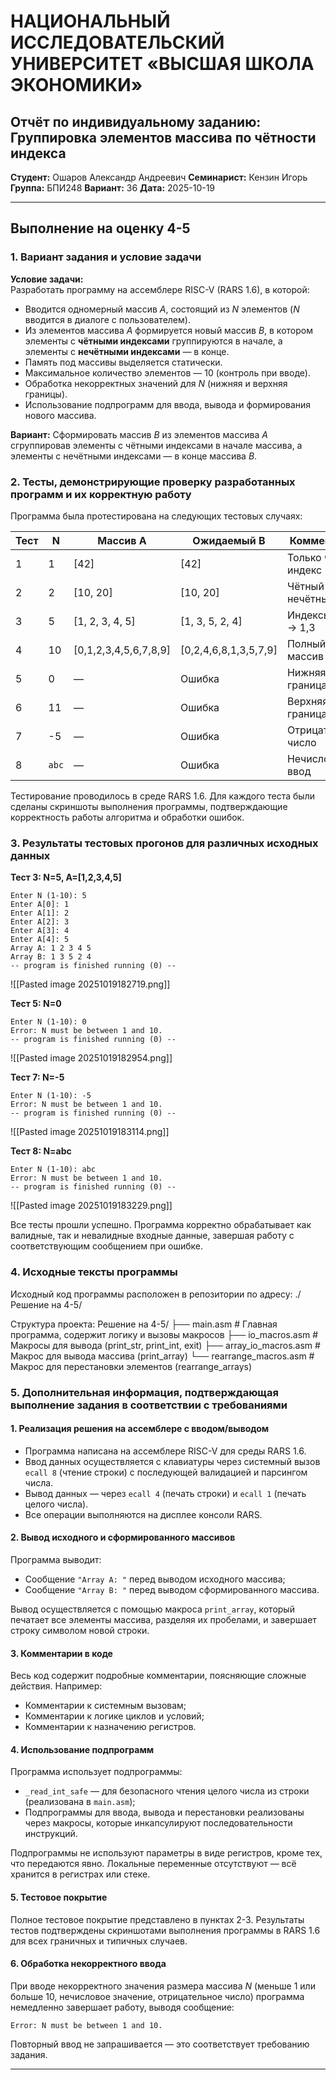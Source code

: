 # НАЦИОНАЛЬНЫЙ ИССЛЕДОВАТЕЛЬСКИЙ УНИВЕРСИТЕТ «ВЫСШАЯ ШКОЛА ЭКОНОМИКИ»

## Отчёт по индивидуальному заданию: Группировка элементов массива по чётности индекса

**Студент:** Ошаров Александр  Андреевич
**Семинарист:** Кензин Игорь
**Группа:** БПИ248
**Вариант:** 36
**Дата:** 2025-10-19

---
## Выполнение на оценку 4-5
### 1. Вариант задания и условие задачи

**Условие задачи:**  
Разработать программу на ассемблере RISC-V (RARS 1.6), в которой:
- Вводится одномерный массив $A$, состоящий из $N$ элементов ($N$ вводится в диалоге с пользователем).
- Из элементов массива $A$ формируется новый массив $B$, в котором элементы с **чётными индексами** группируются в начале, а элементы с **нечётными индексами** — в конце.
- Память под массивы выделяется статически.
- Максимальное количество элементов — 10 (контроль при вводе).
- Обработка некорректных значений для $N$ (нижняя и верхняя границы).
- Использование подпрограмм для ввода, вывода и формирования нового массива.

**Вариант:** Сформировать массив $B$ из элементов массива $A$ сгруппировав элементы с чётными индексами в начале массива, а элементы с нечётными индексами — в конце массива $B$.

### 2. Тесты, демонстрирующие проверку разработанных программ и их корректную работу

Программа была протестирована на следующих тестовых случаях:

| Тест | N | Массив A | Ожидаемый B | Комментарий |
|------|---|----------|-------------|-------------|
| 1 | 1 | [42] | [42] | Только чётный индекс (0) |
| 2 | 2 | [10, 20] | [10, 20] | Чётный (0) → нечётный (1) |
| 3 | 5 | [1, 2, 3, 4, 5] | [1, 3, 5, 2, 4] | Индексы 0,2,4 → 1,3 |
| 4 | 10 | [0,1,2,3,4,5,6,7,8,9] | [0,2,4,6,8,1,3,5,7,9] | Полный массив |
| 5 | 0 | — | Ошибка | Нижняя граница |
| 6 | 11 | — | Ошибка | Верхняя граница |
| 7 | -5 | — | Ошибка | Отрицательное число |
| 8 | `abc` | — | Ошибка | Нечисловой ввод |

Тестирование проводилось в среде RARS 1.6. Для каждого теста были сделаны скриншоты выполнения программы, подтверждающие корректность работы алгоритма и обработки ошибок.

### 3. Результаты тестовых прогонов для различных исходных данных

**Тест 3: N=5, A=[1,2,3,4,5]**
```text
Enter N (1-10): 5
Enter A[0]: 1
Enter A[1]: 2
Enter A[2]: 3
Enter A[3]: 4
Enter A[4]: 5
Array A: 1 2 3 4 5
Array B: 1 3 5 2 4
-- program is finished running (0) --
```
![[Pasted image 20251019182719.png]]

**Тест 5: N=0**
```text
Enter N (1-10): 0
Error: N must be between 1 and 10.
-- program is finished running (0) --
```
![[Pasted image 20251019182954.png]]

**Тест 7: N=-5**
```text
Enter N (1-10): -5
Error: N must be between 1 and 10.
-- program is finished running (0) --
```
![[Pasted image 20251019183114.png]]

**Тест 8: N=abc**
```text
Enter N (1-10): abc
Error: N must be between 1 and 10.
-- program is finished running (0) --
```
![[Pasted image 20251019183229.png]]

Все тесты прошли успешно. Программа корректно обрабатывает как валидные, так и невалидные входные данные, завершая работу с соответствующим сообщением при ошибке.

### 4. Исходные тексты программы

Исходный код программы расположен в репозитории по адресу: ./Решение на 4-5/

Структура проекта:
Решение на 4-5/ 
├── main.asm # Главная программа, содержит логику и вызовы макросов 
├── io_macros.asm # Макросы для вывода (print_str, print_int, exit)
├── array_io_macros.asm # Макрос для вывода массива (print_array) 
└── rearrange_macros.asm # Макрос для перестановки элементов (rearrange_arrays) 

### 5. Дополнительная информация, подтверждающая выполнение задания в соответствии с требованиями

#### 1. Реализация решения на ассемблере с вводом/выводом
- Программа написана на ассемблере RISC-V для среды RARS 1.6. 
- Ввод данных осуществляется с клавиатуры через системный вызов `ecall 8` (чтение строки) с последующей валидацией и парсингом числа. 
- Вывод данных — через `ecall 4` (печать строки) и `ecall 1` (печать целого числа). 
- Все операции выполняются на дисплее консоли RARS.

#### 2. Вывод исходного и сформированного массивов
Программа выводит:
- Сообщение `"Array A: "` перед выводом исходного массива;
- Сообщение `"Array B: "` перед выводом сформированного массива.

Вывод осуществляется с помощью макроса `print_array`, который печатает все элементы массива, разделяя их пробелами, и завершает строку символом новой строки.

#### 3. Комментарии в коде
Весь код содержит подробные комментарии, поясняющие сложные действия. Например:
- Комментарии к системным вызовам;
- Комментарии к логике циклов и условий;
- Комментарии к назначению регистров.

#### 4. Использование подпрограмм
Программа использует подпрограммы:
- `_read_int_safe` — для безопасного чтения целого числа из строки (реализована в `main.asm`);
- Подпрограммы для ввода, вывода и перестановки реализованы через макросы, которые инкапсулируют последовательности инструкций.

Подпрограммы не используют параметры в виде регистров, кроме тех, что передаются явно. Локальные переменные отсутствуют — всё хранится в регистрах или стеке.

#### 5. Тестовое покрытие
Полное тестовое покрытие представлено в пунктах 2-3. Результаты тестов подтверждены скриншотами выполнения программы в RARS 1.6 для всех граничных и типичных случаев.

#### 6. Обработка некорректного ввода
При вводе некорректного значения размера массива $N$ (меньше 1 или больше 10, нечисловое значение, отрицательное число) программа немедленно завершает работу, выводя сообщение:
```text
Error: N must be between 1 and 10.
```
Повторный ввод не запрашивается — это соответствует требованию задания.

---
